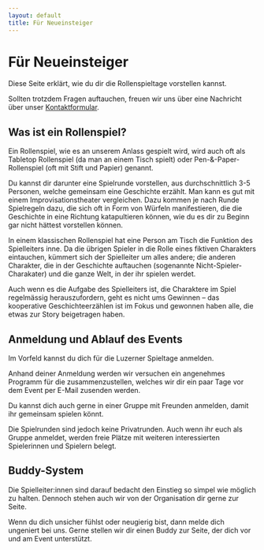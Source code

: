 ```yaml
---
layout: default
title: Für Neueinsteiger
---
```


# Für Neueinsteiger

Diese Seite erklärt, wie du dir die Rollenspieltage vorstellen kannst.

Sollten trotzdem Fragen auftauchen, freuen wir uns über eine Nachricht über unser [Kontaktformular](/kontakt).

## Was ist ein Rollenspiel?

Ein Rollenspiel, wie es an unserem Anlass gespielt wird, wird auch oft als Tabletop Rollenspiel (da man an einem Tisch spielt) oder Pen-&-Paper-Rollenspiel (oft mit Stift und Papier) genannt.

Du kannst dir darunter eine Spielrunde vorstellen, aus durchschnittlich 3-5 Personen, welche gemeinsam eine Geschichte erzählt. Man kann es gut mit einem Improvisationstheater vergleichen. Dazu kommen je nach Runde Spielregeln dazu, die sich oft in Form von Würfeln manifestieren, die die Geschichte in eine Richtung katapultieren können, wie du es dir zu Beginn gar nicht hättest vorstellen können.

In einem klassischen Rollenspiel hat eine Person am Tisch die Funktion des Spielleiters inne. Da die übrigen Spieler in die Rolle eines fiktiven Charakters eintauchen, kümmert sich der Spielleiter um alles andere; die anderen Charakter, die in der Geschichte auftauchen (sogenannte Nicht-Spieler-Charakater) und die ganze Welt, in der ihr spielen werdet.

Auch wenn es die Aufgabe des Spielleiters ist, die Charaktere im Spiel regelmässig herauszufordern, geht es nicht ums Gewinnen – das kooperative Geschichteerzählen ist im Fokus und gewonnen haben alle, die etwas zur Story beigetragen haben.

## Anmeldung und Ablauf des Events

Im Vorfeld kannst du dich für die Luzerner Spieltage anmelden.

Anhand deiner Anmeldung werden wir versuchen ein angenehmes Programm für die zusammenzustellen, welches wir dir ein paar Tage vor dem Event per E-Mail zusenden werden.

Du kannst dich auch gerne in einer Gruppe mit Freunden anmelden, damit ihr gemeinsam spielen könnt.

Die Spielrunden sind jedoch keine Privatrunden. Auch wenn ihr euch als Gruppe anmeldet, werden freie Plätze mit weiteren interessierten Spielerinnen und Spielern belegt.

## Buddy-System

Die Spielleiter:innen sind darauf bedacht den Einstieg so simpel wie möglich zu halten. Dennoch stehen auch wir von der Organisation dir gerne zur Seite.

Wenn du dich unsicher fühlst oder neugierig bist, dann melde dich ungeniert bei uns. Gerne stellen wir dir einen Buddy zur Seite, der dich vor und am Event unterstützt.
